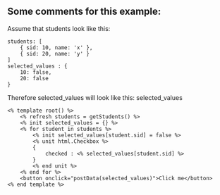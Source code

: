 ## Some comments for this example:

Assume that students look like this:

	students: [
		{ sid: 10, name: 'x' },
	    { sid: 20, name: 'y' }
	]
	selected_values : {
		10: false,
		20: false
	}
Therefore selected_values will look like this:
selected_values 

	<% template root() %>
		<% refresh students = getStudents() %>
		<% init selected_values = {} %>
		<% for student in students %>
			<% init selected_values[student.sid] = false %>
			<% unit html.Checkbox %>
        	{
            	checked : <% selected_values[student.sid] %>
        	}
			<% end unit %>
		<% end for %>
		<button onclick="postData(selected_values)">Click me</button>
	<% end template %>
